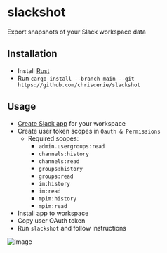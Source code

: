 # slackshot

Export snapshots of your Slack workspace data

## Installation

* Install [Rust](https://www.rust-lang.org/tools/install)
* Run `cargo install --branch main --git https://github.com/chriscerie/slackshot`

## Usage

* [Create Slack app](https://api.slack.com/apps) for your workspace
* Create user token scopes in `Oauth & Permissions`
    - Required scopes:
        - `admin.usergroups:read`
        - `channels:history`
        - `channels:read`
        - `groups:history`
        - `groups:read`
        - `im:history`
        - `im:read`
        - `mpim:history`
        - `mpim:read`
* Install app to workspace
* Copy user OAuth token
* Run `slackshot` and follow instructions

![image](https://github.com/chriscerie/slackshot/assets/51393127/1130e072-5d22-4cda-a8fa-51b08ef5fea4)

